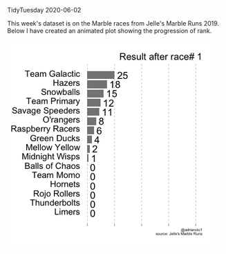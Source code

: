 TidyTuesday 2020-06-02

This week's dataset is on the Marble races from Jelle's Marble Runs 2019. Below I have created an animated plot showing the progression of rank.

<img src = "https://github.com/adrianclo/mytidytuesday/blob/master/marbles/marbles_plot.gif"></img>
